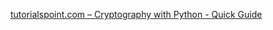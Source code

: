 [tutorialspoint.com – Cryptography with Python - Quick Guide](https://www.tutorialspoint.com/cryptography_with_python/cryptography_with_python_quick_guide.htm)

